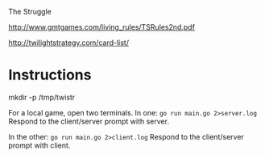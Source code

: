 The Struggle

http://www.gmtgames.com/living_rules/TSRules2nd.pdf

http://twilightstrategy.com/card-list/

Instructions
============

mkdir -p /tmp/twistr

For a local game, open two terminals.
In one: `go run main.go 2>server.log`
Respond to the client/server prompt with server.

In the other: `go run main.go 2>client.log`
Respond to the client/server prompt with client.
